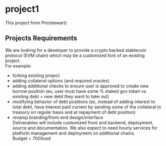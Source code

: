 # project1
This project from Pro(stewart)

## Projects Requirements
We are looking for a developer to provide a crypto backed stablecoin protocol (EVM chain) which may be a customized fork of an existing project. </br>
For example:
- forking existing project
- adding collateral options (and required oracles)
- adding additional checks to ensure user is approved to create new borrow position (ex, user must have some % staked gov token vs existing debt + new debt they want to take out)
- modifying behavior of debt positions (ex, instead of adding interest to total debt, have interest paid current by sending some of the collateral to treasury on regular basis and at repayment of debt position)
- revamp branding/front-end design/interface </br>
Deliverables will include customized front and backend, deployment, source and documentation.  We also expect to need hourly services for platform management and deployment on additional chains.</br>
Budget = 7000usd
